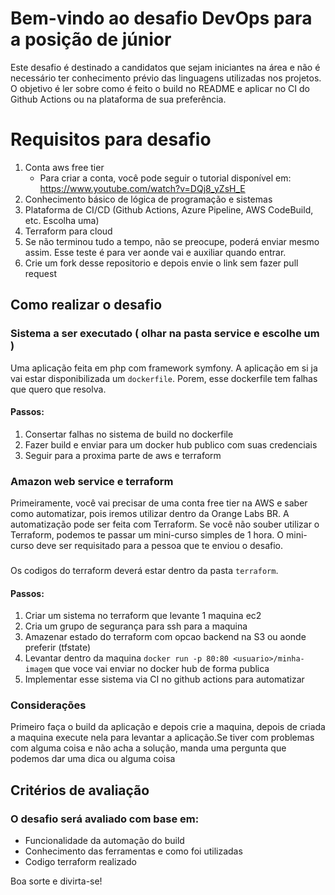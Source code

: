 
# Bem-vindo ao desafio DevOps para a posição de júnior

Este desafio é destinado a candidatos que sejam iniciantes na área e não é necessário ter conhecimento prévio das linguagens utilizadas nos projetos. O objetivo é ler sobre como é feito o build no README e aplicar no CI do Github Actions ou na plataforma de sua preferência.

# Requisitos para desafio

1. Conta aws free tier
	* Para criar a conta, você pode seguir o tutorial disponível em: https://www.youtube.com/watch?v=DQj8_yZsH_E
2. Conhecimento básico de lógica de programação e sistemas
3. Plataforma de CI/CD (Github Actions, Azure Pipeline, AWS CodeBuild, etc. Escolha uma)
4. Terraform para cloud
5. Se não terminou tudo a tempo, não se preocupe, poderá enviar mesmo assim. Esse teste é para ver aonde vai e auxiliar quando entrar.
6. Crie um fork desse repositorio e depois envie o link sem fazer pull request

## Como realizar o desafio

### Sistema a ser executado ( olhar na pasta service e escolhe um )
Uma aplicação feita em php com framework symfony. A aplicação em si ja vai estar disponibilizada um `dockerfile`. Porem, esse dockerfile tem falhas que quero que resolva.
#### Passos:
1. Consertar falhas no sistema de build no dockerfile
2. Fazer build e enviar para um docker hub publico com suas credenciais
3. Seguir para a proxima parte de aws e terraform

### Amazon web service e terraform
Primeiramente, você vai precisar de uma conta free tier na AWS e saber como automatizar, pois iremos utilizar dentro da Orange Labs BR. A automatização pode ser feita com Terraform. Se você não souber utilizar o Terraform, podemos te passar um mini-curso simples de 1 hora. O mini-curso deve ser requisitado para a pessoa que te enviou o desafio.
###
Os codigos do terraform deverá estar dentro da pasta `terraform`.
#### Passos:
1. Criar um sistema no terraform que levante 1 maquina ec2
2. Cria um grupo de segurança para ssh para a maquina
3. Amazenar estado do terraform com opcao backend na S3 ou aonde preferir (tfstate)
4. Levantar dentro da maquina `docker run -p 80:80 <usuario>/minha-imagem` que voce vai enviar no docker hub de forma publica
5. Implementar esse sistema via CI no github actions para automatizar

### Considerações
Primeiro faça o build da aplicação e depois crie a maquina, depois de criada a maquina execute nela para levantar a aplicação.Se tiver com problemas com alguma coisa e não acha a solução, manda uma pergunta que podemos dar uma dica ou alguma coisa

## Critérios de avaliação

### O desafio será avaliado com base em:

* Funcionalidade da automação do build
* Conhecimento das ferramentas e como foi utilizadas
* Codigo terraform realizado 

Boa sorte e divirta-se!
